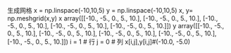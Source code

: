 生成网格
x = np.linspace(-10,10,5)
y = np.linspace(-10,10,5)
x, y= np.meshgrid(x,y)
x
array([[-10.,  -5.,   0.,   5.,  10.],
       [-10.,  -5.,   0.,   5.,  10.],
       [-10.,  -5.,   0.,   5.,  10.],
       [-10.,  -5.,   0.,   5.,  10.],
       [-10.,  -5.,   0.,   5.,  10.]])
y
array([[-10.,  -5.,   0.,   5.,  10.],
       [-10.,  -5.,   0.,   5.,  10.],
       [-10.,  -5.,   0.,   5.,  10.],
       [-10.,  -5.,   0.,   5.,  10.],
       [-10.,  -5.,   0.,   5.,  10.]])
i = 1 # 行
j = 0 # 列
x[i,j],y[i,j]#(-10.0, -5.0)
